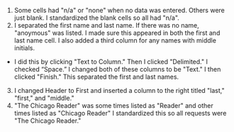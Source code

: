 1. Some cells had "n/a" or "none" when no data was entered. Others were just blank. I standardized the blank cells so all had "n/a". 
2. I separated the first name and last name. If there was no name, "anoymous"  was listed. I made sure this appeared in both the first and last name cell. I also added a third column for any names with middle initials. 
  - I did this by clicking "Text to Column." Then I clicked "Delimited." I checked “Space.” I changed both of these columns to be "Text." I then clicked "Finish." This separated the first and last names. 
3. I changed Header to First and inserted a column to the right titled "last," "first," and "middle." 
4. "The Chicago Reader" was some times listed as "Reader" and other times listed as "Chicago Reader" I standardized this so all requests were "The Chicago Reader." 
